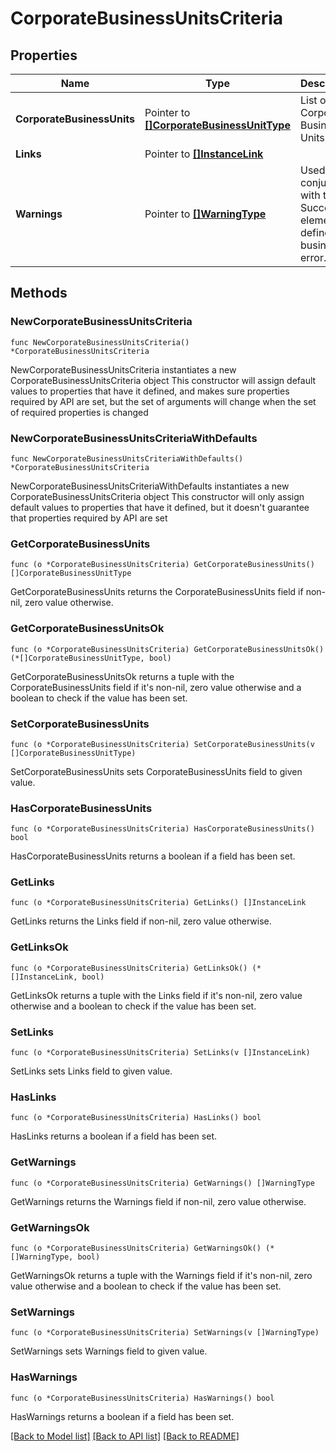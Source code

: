 # CorporateBusinessUnitsCriteria

## Properties

Name | Type | Description | Notes
------------ | ------------- | ------------- | -------------
**CorporateBusinessUnits** | Pointer to [**[]CorporateBusinessUnitType**](CorporateBusinessUnitType.md) | List of Corporate Business Units. | [optional] 
**Links** | Pointer to [**[]InstanceLink**](InstanceLink.md) |  | [optional] 
**Warnings** | Pointer to [**[]WarningType**](WarningType.md) | Used in conjunction with the Success element to define a business error. | [optional] 

## Methods

### NewCorporateBusinessUnitsCriteria

`func NewCorporateBusinessUnitsCriteria() *CorporateBusinessUnitsCriteria`

NewCorporateBusinessUnitsCriteria instantiates a new CorporateBusinessUnitsCriteria object
This constructor will assign default values to properties that have it defined,
and makes sure properties required by API are set, but the set of arguments
will change when the set of required properties is changed

### NewCorporateBusinessUnitsCriteriaWithDefaults

`func NewCorporateBusinessUnitsCriteriaWithDefaults() *CorporateBusinessUnitsCriteria`

NewCorporateBusinessUnitsCriteriaWithDefaults instantiates a new CorporateBusinessUnitsCriteria object
This constructor will only assign default values to properties that have it defined,
but it doesn't guarantee that properties required by API are set

### GetCorporateBusinessUnits

`func (o *CorporateBusinessUnitsCriteria) GetCorporateBusinessUnits() []CorporateBusinessUnitType`

GetCorporateBusinessUnits returns the CorporateBusinessUnits field if non-nil, zero value otherwise.

### GetCorporateBusinessUnitsOk

`func (o *CorporateBusinessUnitsCriteria) GetCorporateBusinessUnitsOk() (*[]CorporateBusinessUnitType, bool)`

GetCorporateBusinessUnitsOk returns a tuple with the CorporateBusinessUnits field if it's non-nil, zero value otherwise
and a boolean to check if the value has been set.

### SetCorporateBusinessUnits

`func (o *CorporateBusinessUnitsCriteria) SetCorporateBusinessUnits(v []CorporateBusinessUnitType)`

SetCorporateBusinessUnits sets CorporateBusinessUnits field to given value.

### HasCorporateBusinessUnits

`func (o *CorporateBusinessUnitsCriteria) HasCorporateBusinessUnits() bool`

HasCorporateBusinessUnits returns a boolean if a field has been set.

### GetLinks

`func (o *CorporateBusinessUnitsCriteria) GetLinks() []InstanceLink`

GetLinks returns the Links field if non-nil, zero value otherwise.

### GetLinksOk

`func (o *CorporateBusinessUnitsCriteria) GetLinksOk() (*[]InstanceLink, bool)`

GetLinksOk returns a tuple with the Links field if it's non-nil, zero value otherwise
and a boolean to check if the value has been set.

### SetLinks

`func (o *CorporateBusinessUnitsCriteria) SetLinks(v []InstanceLink)`

SetLinks sets Links field to given value.

### HasLinks

`func (o *CorporateBusinessUnitsCriteria) HasLinks() bool`

HasLinks returns a boolean if a field has been set.

### GetWarnings

`func (o *CorporateBusinessUnitsCriteria) GetWarnings() []WarningType`

GetWarnings returns the Warnings field if non-nil, zero value otherwise.

### GetWarningsOk

`func (o *CorporateBusinessUnitsCriteria) GetWarningsOk() (*[]WarningType, bool)`

GetWarningsOk returns a tuple with the Warnings field if it's non-nil, zero value otherwise
and a boolean to check if the value has been set.

### SetWarnings

`func (o *CorporateBusinessUnitsCriteria) SetWarnings(v []WarningType)`

SetWarnings sets Warnings field to given value.

### HasWarnings

`func (o *CorporateBusinessUnitsCriteria) HasWarnings() bool`

HasWarnings returns a boolean if a field has been set.


[[Back to Model list]](../README.md#documentation-for-models) [[Back to API list]](../README.md#documentation-for-api-endpoints) [[Back to README]](../README.md)


